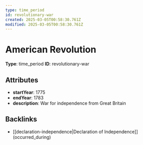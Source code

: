 ```yaml
---
type: time_period
id: revolutionary-war
created: 2025-03-05T00:58:30.761Z
modified: 2025-03-05T00:58:30.761Z
---
```


# American Revolution

**Type**: time_period
**ID**: revolutionary-war

## Attributes

- **startYear**: 1775
- **endYear**: 1783
- **description**: War for independence from Great Britain

## Backlinks

- [[declaration-independence|Declaration of Independence]] (occurred_during)

